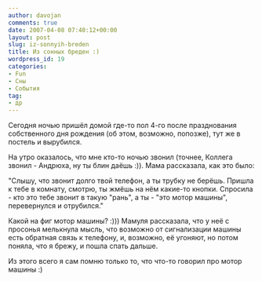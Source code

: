 ```yaml
---
author: davojan
comments: true
date: 2007-04-08 07:40:12+00:00
layout: post
slug: iz-sonnyih-breden
title: Из сонных бреден :)
wordpress_id: 19
categories:
- Fun
- Сны
- События
tag:
- др
---
```


Сегодня ночью пришёл домой где-то пол 4-го после празднования собственного дня рождения (об этом, возможно, попозже), тут же в постель и вырубился.

На утро оказалось, что мне кто-то ночью звонил (точнее, Коллега звонил - Андрюха, ну ты блин даёшь :)). Мама рассказала, как это было:

"Слышу, что звонит долго твой телефон, а ты трубку не берёшь. Пришла к тебе в комнату, смотрю, ты жмёшь на нём какие-то кнопки. Спросила - кто это тебе звонит в такую "рань", а ты - "это мотор машины", перевернулся и отрубился."

Какой на фиг мотор машины? :))) Мамуля рассказала, что у неё с просонья мелькнула мысль, что возможно от сигнализации машины есть обратная связь к телефону, и, возможно, её угоняют, но потом поняла, что я брежу, и пошла спать дальше.

Из этого всего я сам помню только то, что  что-то говорил про мотор машины :)
